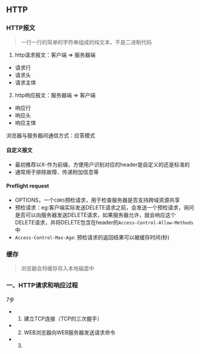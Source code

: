 ## HTTP

### HTTP报文

> 一行一行的简单的字符串组成的纯文本，不是二进制代码

1. http请求报文：客户端 => 服务器端
- 请求行
- 请求头
- 请求主体
2. http响应报文：服务器端 => 客户端
- 响应行
- 响应头
- 响应主体

浏览器与服务器间通信方式：应答模式

#### 自定义报文

- 最初推荐以X-作为前缀，方便用户识别对应的header是自定义的还是标准的
- 通常用于排除故障、传递附加信息等


#### Preflight request
- OPTIONS，一个`CORS`预检请求，用于检查服务器是否支持跨域资源共享
- 预检请求：eg:客户端实际发送DELETE请求之前，会发送一个预检请求，询问是否可以向服务器发送DELETE请求，如果服务器允许，就会响应这个DELETE请求，并将DELETE包含在header的`Access-Control-Allow-Methods`中
- `Access-Control-Max-Age`: 预检请求的返回结果可以被缓存时间(秒)


### 缓存

> 浏览器会将缓存存入本地磁盘中



### 一、HTTP请求和响应过程

7步
- 1. 建立TCP连接（TCP的三次握手）
- 2. WEB浏览器向WEB服务器发送请求命令
- 3. 